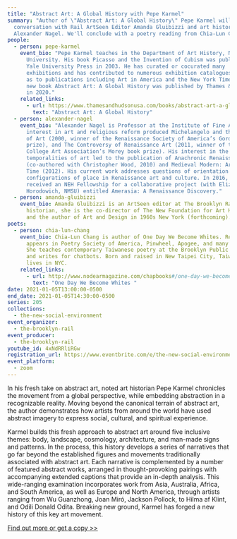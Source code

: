 ```yaml
---
title: "Abstract Art: A Global History with Pepe Karmel"
summary: "Author of \"Abstract Art: A Global History\" Pepe Karmel will be in
  conversation with Rail ArtSeen Editor Amanda Gluibizzi and art historian
  Alexander Nagel. We'll conclude with a poetry reading from Chia-Lun Chang."
people:
  - person: pepe-karmel
    event_bio: "Pepe Karmel teaches in the Department of Art History, New York
      University. His book Picasso and the Invention of Cubism was published by
      Yale University Press in 2003. He has curated or cocurated many
      exhibitions and has contributed to numerous exhibition catalogues, as well
      as to publications including Art in America and the New York Times. His
      new book Abstract Art: A Global History was published by Thames & Hudson
      in 2020."
    related_links:
      - url: https://www.thamesandhudsonusa.com/books/abstract-art-a-global-history-hardcover
        text: "Abstract Art: A Global History"
  - person: alexander-nagel
    event_bio: "Alexander Nagel is Professor at the Institute of Fine Arts, NYU. His
      interest in art and religious reform produced Michelangelo and the Reform
      of Art (2000, winner of the Renaissance Society of America’s Gordan book
      prize), and The Controversy of Renaissance Art (2011, winner of the
      College Art Association’s Morey book prize). His interest in the multiple
      temporalities of art led to the publication of Anachronic Renaissance
      (co-authored with Christopher Wood, 2010) and Medieval Modern: Art out of
      Time (2012). His current work addresses questions of orientation and
      configurations of place in Renaissance art and culture. In 2016, he
      received an NEH Fellowship for a collaborative project (with Elizabeth
      Horodowich, NMSU) entitled Amerasia: A Renaissance Discovery."
  - person: amanda-gluibizzi
    event_bio: Amanda Gluibizzi is an ArtSeen editor at The Brooklyn Rail. An art
      historian, she is the co-director of The New Foundation for Art History
      and the author of Art and Design in 1960s New York (forthcoming).
poets:
  - person: chia-lun-chang
    event_bio: Chia-Lun Chang is author of One Day We Become Whites. Recent work
      appears in Poetry Society of America, Pinwheel, Apogee, and many others.
      She teaches contemporary Taiwanese poetry at the Brooklyn Public Library
      and writes for chatbots. Born and raised in New Taipei City, Taiwan, she
      lives in NYC.
    related_links:
      - url: http://www.nodearmagazine.com/chapbooks#/one-day-we-become-whites
        text: "One Day We Become Whites "
date: 2021-01-05T13:00:00-0500
end_date: 2021-01-05T14:30:00-0500
series: 205
collections:
  - the-new-social-environment
event_organizer:
  - the-brooklyn-rail
event_producer:
  - the-brooklyn-rail
youtube_id: 4xNdRRliRGw
registration_url: https://www.eventbrite.com/e/the-new-social-environment-210-abstract-art-a-global-history-tickets-133983651709
event_platform:
  - zoom
---
```

In his fresh take on abstract art, noted art historian Pepe Karmel chronicles the movement from a global perspective, while embedding abstraction in a recognizable reality. Moving beyond the canonical terrain of abstract art, the author demonstrates how artists from around the world have used abstract imagery to express social, cultural, and spiritual experience.

Karmel builds this fresh approach to abstract art around five inclusive themes: body, landscape, cosmology, architecture, and man-made signs and patterns. In the process, this history develops a series of narratives that go far beyond the established figures and movements traditionally associated with abstract art. Each narrative is complemented by a number of featured abstract works, arranged in thought-provoking pairings with accompanying extended captions that provide an in-depth analysis. This wide-ranging examination incorporates work from Asia, Australia, Africa, and South America, as well as Europe and North America, through artists ranging from Wu Guanzhong, Joan Miró, Jackson Pollock, to Hilma af Klint, and Odili Donald Odita. Breaking new ground, Karmel has forged a new history of this key art movement.

[Find out more or get a copy >>](https://www.thamesandhudsonusa.com/books/abstract-art-a-global-history-hardcover)